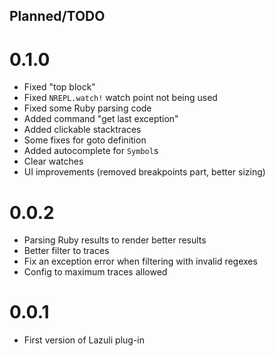 ## Planned/TODO

# 0.1.0
- Fixed "top block"
- Fixed `NREPL.watch!` watch point not being used
- Fixed some Ruby parsing code
- Added command "get last exception"
- Added clickable stacktraces
- Some fixes for goto definition
- Added autocomplete for `Symbol`s
- Clear watches
- UI improvements (removed breakpoints part, better sizing)

# 0.0.2

- Parsing Ruby results to render better results
- Better filter to traces
- Fix an exception error when filtering with invalid regexes
- Config to maximum traces allowed

# 0.0.1

- First version of Lazuli plug-in
